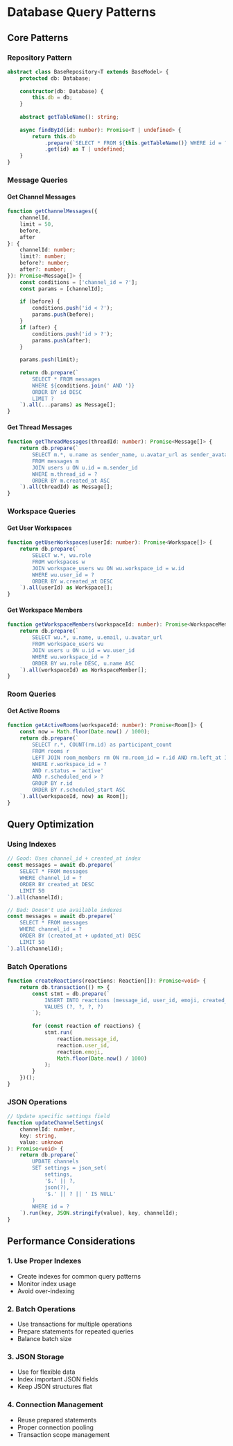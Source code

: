 # Database Query Patterns

## Core Patterns

### Repository Pattern
```typescript
abstract class BaseRepository<T extends BaseModel> {
    protected db: Database;
    
    constructor(db: Database) {
        this.db = db;
    }
    
    abstract getTableName(): string;
    
    async findById(id: number): Promise<T | undefined> {
        return this.db
            .prepare(`SELECT * FROM ${this.getTableName()} WHERE id = ?`)
            .get(id) as T | undefined;
    }
}
```

### Message Queries

#### Get Channel Messages
```typescript
function getChannelMessages({
    channelId,
    limit = 50,
    before,
    after
}: {
    channelId: number;
    limit?: number;
    before?: number;
    after?: number;
}): Promise<Message[]> {
    const conditions = ['channel_id = ?'];
    const params = [channelId];
    
    if (before) {
        conditions.push('id < ?');
        params.push(before);
    }
    if (after) {
        conditions.push('id > ?');
        params.push(after);
    }
    
    params.push(limit);
    
    return db.prepare(`
        SELECT * FROM messages
        WHERE ${conditions.join(' AND ')}
        ORDER BY id DESC
        LIMIT ?
    `).all(...params) as Message[];
}
```

#### Get Thread Messages
```typescript
function getThreadMessages(threadId: number): Promise<Message[]> {
    return db.prepare(`
        SELECT m.*, u.name as sender_name, u.avatar_url as sender_avatar
        FROM messages m
        JOIN users u ON u.id = m.sender_id
        WHERE m.thread_id = ?
        ORDER BY m.created_at ASC
    `).all(threadId) as Message[];
}
```

### Workspace Queries

#### Get User Workspaces
```typescript
function getUserWorkspaces(userId: number): Promise<Workspace[]> {
    return db.prepare(`
        SELECT w.*, wu.role
        FROM workspaces w
        JOIN workspace_users wu ON wu.workspace_id = w.id
        WHERE wu.user_id = ?
        ORDER BY w.created_at DESC
    `).all(userId) as Workspace[];
}
```

#### Get Workspace Members
```typescript
function getWorkspaceMembers(workspaceId: number): Promise<WorkspaceMember[]> {
    return db.prepare(`
        SELECT wu.*, u.name, u.email, u.avatar_url
        FROM workspace_users wu
        JOIN users u ON u.id = wu.user_id
        WHERE wu.workspace_id = ?
        ORDER BY wu.role DESC, u.name ASC
    `).all(workspaceId) as WorkspaceMember[];
}
```

### Room Queries

#### Get Active Rooms
```typescript
function getActiveRooms(workspaceId: number): Promise<Room[]> {
    const now = Math.floor(Date.now() / 1000);
    return db.prepare(`
        SELECT r.*, COUNT(rm.id) as participant_count
        FROM rooms r
        LEFT JOIN room_members rm ON rm.room_id = r.id AND rm.left_at IS NULL
        WHERE r.workspace_id = ?
        AND r.status = 'active'
        AND r.scheduled_end > ?
        GROUP BY r.id
        ORDER BY r.scheduled_start ASC
    `).all(workspaceId, now) as Room[];
}
```

## Query Optimization

### Using Indexes
```typescript
// Good: Uses channel_id + created_at index
const messages = await db.prepare(`
    SELECT * FROM messages
    WHERE channel_id = ?
    ORDER BY created_at DESC
    LIMIT 50
`).all(channelId);

// Bad: Doesn't use available indexes
const messages = await db.prepare(`
    SELECT * FROM messages
    WHERE channel_id = ?
    ORDER BY (created_at + updated_at) DESC
    LIMIT 50
`).all(channelId);
```

### Batch Operations
```typescript
function createReactions(reactions: Reaction[]): Promise<void> {
    return db.transaction(() => {
        const stmt = db.prepare(`
            INSERT INTO reactions (message_id, user_id, emoji, created_at)
            VALUES (?, ?, ?, ?)
        `);
        
        for (const reaction of reactions) {
            stmt.run(
                reaction.message_id,
                reaction.user_id,
                reaction.emoji,
                Math.floor(Date.now() / 1000)
            );
        }
    })();
}
```

### JSON Operations
```typescript
// Update specific settings field
function updateChannelSettings(
    channelId: number,
    key: string,
    value: unknown
): Promise<void> {
    return db.prepare(`
        UPDATE channels
        SET settings = json_set(
            settings,
            '$.' || ?,
            json(?),
            '$.' || ? || ' IS NULL'
        )
        WHERE id = ?
    `).run(key, JSON.stringify(value), key, channelId);
}
```

## Performance Considerations

### 1. Use Proper Indexes
- Create indexes for common query patterns
- Monitor index usage
- Avoid over-indexing

### 2. Batch Operations
- Use transactions for multiple operations
- Prepare statements for repeated queries
- Balance batch size

### 3. JSON Storage
- Use for flexible data
- Index important JSON fields
- Keep JSON structures flat

### 4. Connection Management
- Reuse prepared statements
- Proper connection pooling
- Transaction scope management